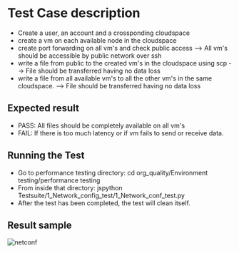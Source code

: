 # Test Case description

- Create a user, an account  and a crossponding cloudspace 
- create a vm on each available node in the cloudspace
- create port forwarding on all vm's and check public access --> All vm's should be accessible by public network over ssh
- write a file from public to the created vm's in the cloudspace using scp --> File should be transferred having no data loss
- write a file from all available vm's to all the other vm's in the same cloudspace. --> File should be transferred having no data loss

## Expected result
- PASS: All files should be completely available on all vm's
- FAIL: If there is too much latency or if vm fails to send or receive data.

## Running the Test
- Go to performance testing directory: cd org_quality/Environment testing/performance testing
- From inside that directory: jspython Testsuite/1_Network_config_test/1_Network_conf_test.py
- After the test has been completed, the test will clean itself.

## Result sample
![netconf](https://cloud.githubusercontent.com/assets/15011431/16178107/84e9af3a-3648-11e6-916e-ee4e03baa8b7.png)

